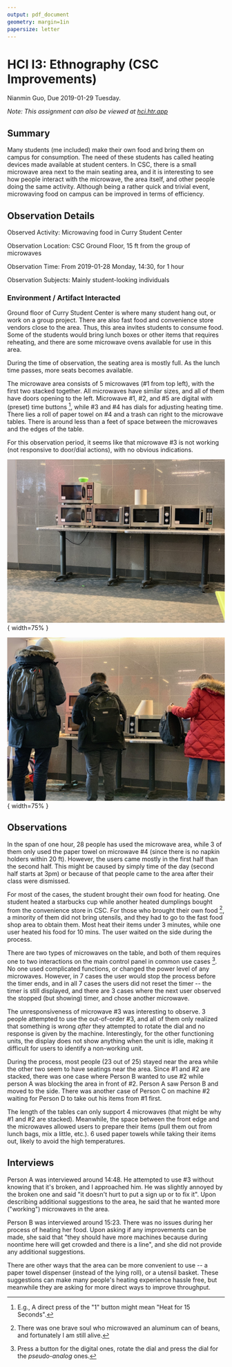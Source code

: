 ```yaml
---
output: pdf_document
geometry: margin=1in
papersize: letter
---
```


# HCI I3: Ethnography (CSC Improvements)

Nianmin Guo, Due 2019-01-29 Tuesday.

*Note: This assignment can also be viewed at [hci.htr.app](https://hci.htr.app/pages/I3-Ethnography.md)*

## Summary

Many students (me included) make their own food and bring them on campus for consumption. The need of these students has called heating devices made available at student centers. In CSC, there is a small microwave area next to the main seating area, and it is interesting to see how people interact with the microwave, the area itself, and other people doing the same activity. Although being a rather quick and trivial event, microwaving food on campus can be improved in terms of efficiency. 

## Observation Details

Observed Activity: Microwaving food in Curry Student Center

Observation Location: CSC Ground Floor, 15 ft from the group of microwaves

Observation Time: From 2019-01-28 Monday, 14:30, for 1 hour

Observation Subjects: Mainly student-looking individuals

### Environment / Artifact Interacted

Ground floor of Curry Student Center is where many student hang out, or work on a group project. There are also fast food and convenience store vendors close to the area. Thus, this area invites students to consume food. Some of the students would bring lunch boxes or other items that requires reheating, and there are some microwave ovens available for use in this area.

During the time of observation, the seating area is mostly full. As the lunch time passes, more seats becomes available. 

The microwave area consists of 5 microwaves (#1 from top left), with the first two stacked together. All microwaves have similar sizes, and all of them have doors opening to the left. Microwave #1, #2, and #5 are digital with (preset) time buttons [^1], while #3 and #4 has dials for adjusting heating time. There lies a roll of paper towel on #4 and a trash can right to the microwave tables. There is around less than a feet of space between the microwaves and the edges of the table.

For this observation period, it seems like that microwave #3 is not working (not responsive to door/dial actions), with no obvious indications.

![Microwave Area](../resources/i03/i03-p1-1.jpg){ width=75% }

![Microwave Area when Crowded](../resources/i03/i03-p1-2.jpg){ width=75% }

## Observations

In the span of one hour, 28 people has used the microwave area, while 3 of them only used the paper towel on microwave #4 (since there is no napkin holders within 20 ft). However, the users came mostly in the first half than the second half. This might be caused by simply time of the day (second half starts at 3pm) or because of that people came to the area after their class were dismissed. 

For most of the cases, the student brought their own food for heating. One student heated a starbucks cup while another heated dumplings bought from the convenience store in CSC. For those who brought their own food [^3], a minority of them did not bring utensils, and they had to go to the fast food shop area to obtain them. Most heat their items under 3 minutes, while one user heated his food for 10 mins. The user waited on the side during the process. 

There are two types of microwaves on the table, and both of them requires one to two interactions on the main control panel in common use cases [^2]. No one used complicated functions, or changed the power level of any microwaves. However, in 7 cases the user would stop the process before the timer ends, and in all 7 cases the users did not reset the timer -- the timer is still displayed, and there are 3 cases where the next user observed the stopped (but showing) timer, and chose another microwave.

The unresponsiveness of microwave #3 was interesting to observe. 3 people attempted to use the out-of-order #3, and all of them only realized that something is wrong *after* they attempted to rotate the dial and no response is given by the machine. Interestingly, for the other functioning units, the display does not show anything when the unit is idle, making it difficult for users to identify a non-working unit. 

During the process, most people (23 out of 25) stayed near the area while the other two seem to have seatings near the area. Since #1 and #2 are stacked, there was one case where Person B wanted to use #2 while person A was blocking the area in front of #2. Person A saw Person B and moved to the side. There was another case of Person C on machine #2 waiting for Person D to take out his items from #1 first. 

The length of the tables can only support 4 microwaves (that might be why #1 and #2 are stacked). Meanwhile, the space between the front edge and the microwaves allowed users to prepare their items (pull them out from lunch bags, mix a little, etc.). 6 used paper towels while taking their items out, likely to avoid the high temperatures. 

## Interviews

Person A was interviewed around 14:48. He attempted to use #3 without knowing that it's broken, and I approached him. He was slightly annoyed by the broken one and said "it doesn't hurt to put a sign up or to fix it". Upon describing additional suggestions to the area, he said that he wanted more ("working") microwaves in the area. 

Person B was interviewed around 15:23. There was no issues during her process of heating her food. Upon asking if any improvements can be made, she said that "they should have more machines because during noontime here will get crowded and there is a line", and she did not provide any additional suggestions. 

There are other ways that the area can be more convenient to use -- a paper towel dispenser (instead of the lying roll), or a utensil basket. These suggestions can make many people's heating experience hassle free, but meanwhile they are asking for more direct ways to improve throughput. 

[^1]: E.g., A direct press of the "1" button might mean "Heat for 15 Seconds". 
[^2]: Press a button for the digital ones, rotate the dial and press the dial for the *pseudo-analog* ones.
[^3]: There was one brave soul who microwaved an aluminum can of beans, and fortunately I am still alive.